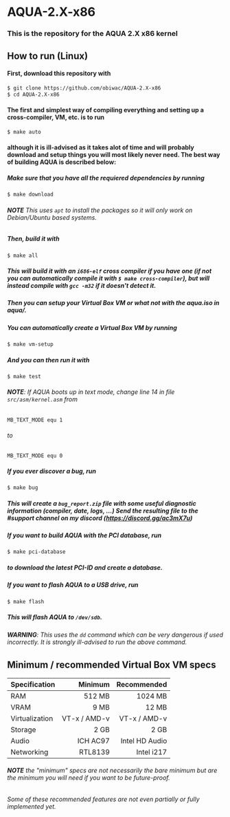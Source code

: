 
# AQUA-2.X-x86
### This is the repository for the AQUA 2.X x86 kernel

## How to run (Linux)
#### First, download this repository with

```bash
$ git clone https://github.com/obiwac/AQUA-2.X-x86
$ cd AQUA-2.X-x86
```

#### The first and simplest way of compiling everything and setting up a cross-compiler, VM, etc. is to run

```bash
$ make auto
```

#### although it is ill-advised as it takes alot of time and will probably download and setup things you will most likely never need. The best way of building AQUA is described below:

##### Make sure that you have all the requiered dependencies by running

```bash
$ make download
```

###### **NOTE** This uses `apt` to install the packages so it will only work on Debian/Ubuntu based systems.
##### Then, build it with

```bash
$ make all
```

##### This will build it with an `i686-elf` cross compiler if you have one (if not you can automatically compile it with `$ make cross-compiler`), but will instead compile with `gcc -m32` if it doesn't detect it.
##### Then you can setup your Virtual Box VM or what not with the aqua.iso in aqua/.

##### You can automatically create a Virtual Box VM by running

```bash
$ make vm-setup
```

##### And you can then run it with

```bash
$ make test
```

###### **NOTE**: If AQUA boots up in text mode, change line 14 in file `src/asm/kernel.asm` from

```x86asm
MB_TEXT_MODE equ 1
```

###### to

```x86asm
MB_TEXT_MODE equ 0
```

##### If you ever discover a bug, run

```bash
$ make bug
```

##### This will create a `bug_report.zip` file with some useful diagnostic information (compiler, date, logs, ...) Send the resulting file to the #support channel on my discord (https://discord.gg/ac3mX7u)
##### If you want to build AQUA with the PCI database, run

```bash
$ make pci-database
```

##### to download the latest PCI-ID and create a database.
##### If you want to flash AQUA to a USB drive, run

```bash
$ make flash
```

##### This will flash AQUA to `/dev/sdb`.
###### **WARNING**: This uses the `dd` command which can be very dangerous if used incorrectly. It is strongly ill-advised to run the above command.

## Minimum / recommended Virtual Box VM specs

| Specification  | Minimum       | Recommended    |
| -------------- | -------------:| --------------:|
| RAM            | 512 MB        | 1024 MB        |
| VRAM           | 9 MB          | 12 MB          |
| Virtualization | VT-x / AMD-v  | VT-x / AMD-v   |
| Storage        | 2 GB          | 2 GB           |
| Audio          | ICH AC97      | Intel HD Audio |
| Networking     | RTL8139       | Intel i217     |

###### **NOTE** the "minimum" specs are not necessarily the *bare* minimum but are the minimum you will need if you want to be future-proof.
###### Some of these recommended features are not even partially or fully implemented yet.
